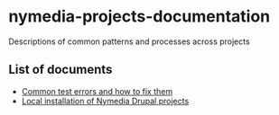 # nymedia-projects-documentation
Descriptions of common patterns and processes across projects

## List of documents

- [Common test errors and how to fix them](https://github.com/nymedia/nymedia-projects-documentation/blob/1.x/common-test-failures.md)
- [Local installation of Nymedia Drupal projects](https://github.com/nymedia/nymedia-projects-documentation/blob/1.x/installation.md)
